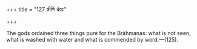 +++
title = "127 त्रीणि देवाः"

+++

The gods ordained three things pure for the Brāhmaṇas: what is not seen, what is washed with water and what is commended by word.—(125).
